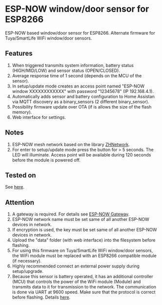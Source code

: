 # ESP-NOW window/door sensor for ESP8266

ESP-NOW based window/door sensor for ESP8266. Alternate firmware for Tuya/SmartLife WiFi window/door sensors.

## Features

1. When triggered transmits system information, battery status (HIGH/MID/LOW) and sensor status (OPEN/CLOSED).
2. Average response time of 1 second (depends on the MCU of the sensor).
3. In setup/update mode creates an access point named "ESP-NOW window XXXXXXXXXXXX" with password "12345678" (IP 192.168.4.1).
4. Automatically adds sensor and battery configuration to Home Assistan via MQTT discovery as a binary_sensors (2 different binary_sensor).
5. Possibility firmware update over OTA (if is allows the size of the flash memory).
6. Web interface for settings.
  
## Notes

1. ESP-NOW mesh network based on the library [ZHNetwork](https://github.com/aZholtikov/ZHNetwork).
2. For enter to setup/update mode press the button for > 5 seconds. The LED will illuminate. Access point will be available during 120 seconds before the module is powered off.

## Tested on

See [here](https://github.com/aZholtikov/ESP-NOW-Window-Door-Sensor/tree/main/hardware).

## Attention

1. A gateway is required. For details see [ESP-NOW Gateway](https://github.com/aZholtikov/ESP-NOW-Gateway).
2. ESP-NOW network name must be set same of all another ESP-NOW devices in network.
3. If encryption is used, the key must be set same of all another ESP-NOW devices in network.
4. Upload the "data" folder (with web interface) into the filesystem before flashing.
5. For using this firmware on Tuya/SmartLife WiFi window/door sensors, the WiFi module must be replaced with an ESP8266 compatible module (if necessary).
6. Highly recommended connect an external power supply during setup/upgrade.
7. Because this sensor is battery operated, it has an additional controller (MCU) that controls the power of the WiFi module (Module) and transmits data to it for transmission to the network. The communication is done via UART at 9600 speed. Make sure that the protocol is correct before flashing. Details [here](https://github.com/aZholtikov/ESP-NOW-Window-Door-Sensor/tree/main/doc).
